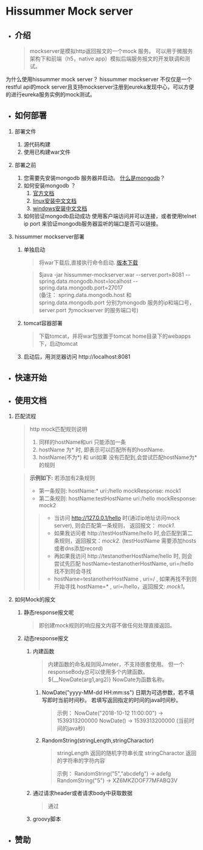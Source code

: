 # Hissummer Mock server
* ## 介绍
    > mockserver是模拟http返回报文的一个mock 服务。 可以用于微服务架构下和前端（h5，native app）模拟后端服务报文的开发联调和测试。

为什么使用hissummer mock server？ 
hissummer mockserver 不仅仅是一个restful api的mock server且支持mockserver注册到eureka发现中心，可以方便的进行eureka服务实例的mock测试。

    
* ## 如何部署

1. 部署文件

    1. 源代码构建
    1. 使用已构建war文件

1. 部署之前
    1. 您需要先安装mongodb 服务器并启动。 <a href="https://docs.mongodb.com/manual/introduction/" target="_blank"> 什么是mongodb</a>？ 
    1. 如何安装mongodb ？ 
        1. <a href="https://docs.mongodb.com/manual/installation/" target="_blank">官方文档</a>
        1. <a href="https://cloud.tencent.com/developer/article/1360756" target="_blank">linux安装中文文档</a>
        1. <a href="https://www.runoob.com/mongodb/mongodb-window-install.html" target="_blank">windows安装中文文档</a>
    1. 如何验证mongodb启动成功
使用客户端访问并可以连接，或者使用telnet ip port 来验证mongodb服务器监听的端口是否可以链接。

1. hissummer mockserver部署

    1. 单独启动
        > 将war下载后,直接执行命令启动.  <a href="https://github.com/hissummer-mockserver/mockServer/packages" target="_blank">版本下载</a>
        
        > $java -jar hissummer-mockserver.war  --server.port=8081 --spring.data.mongodb.host=localhost --spring.data.mongodb.port=27017   
(备注： spring.data.mongodb.host 和 spring.data.mongodb.port 分别为mongodb 服务的ip和端口号， server.port 为mockserver 的服务端口号) 
        
    1. tomcat容器部署
        > 下载tomcat，并将war包放置于tomcat home目录下的webapps下，启动tomcat    

    1. 启动后，用浏览器访问 http://localhost:8081 
    
* ## 快速开始


* ## 使用文档

1. 匹配流程

    >http mock匹配规则说明
    >1. 同样的hostName和uri 只能添加一条    
    >1. hostName 为* 时, 即表示可以匹配所有的hostName.    
    >1. hostName(不为*) 和 uri如果 没有匹配到,会尝试匹配hostName为*的规则    

    >**示例如下:**
    >若添加有2条规则
    >* 第一条规则: hostName:*  uri:/hello  mockResponse: mock1
    >* 第二条规则: hostName:testHostName  uri:/hello  mockResponse: mock2
    >>* 当访问 http://127.0.0.1/hello 时(通过ip地址访问mock server), 则会匹配第一条规则， 返回报文： *mock1*.
    >>* 如果我访问者 http://testHostName/hello 时,会匹配到第二条规则，返回报文：*mock2*. (testHostName 需要添加hosts或者dns添加record)
    >>* 再如果我访问 http://testanotherHostName/hello 时, 则会尝试先匹配 hostName=testanotherHostName, uri=/hello  找不到则会寻找
    >>* hostName=testanotherHostName , uri=/ , 如果再找不到则开始寻找 hostName=* , uri=/hello，返回报文: *mock1*。

1. 如何Mock的报文

    1. 静态response报文呢
        > 即创建mock规则的响应报文内容不做任何处理直接返回。

    1. 动态response报文
        1. 内建函数
            > 内建函数的命名规则同Jmeter，不支持嵌套使用。 但一个responseBody总可以使用多个内建函数。 ${__NowDate(arg1,arg2)} NowDate为函数名称。

            1. NowDate("yyyy-MM-dd HH:mm:ss")  日期为可选参数，若不填写即时当前时间秒。 若填写返回指定的时间的java时间秒。
                > 示例：
                NowDate("2018-10-12 11:00:00") ->  1539313200000
                NowDate()  ->  1539313200000 (当前时间的java秒) 

            1. RandomString(stringLength,stringCharactor) 
                > stringLength 返回的随机字符串长度
                > stringCharactor 返回的字符串的字符内容

                > 示例：
                RandomString("5","abcdefg")  ->  adefg
                RandomString("5") -> XZ6MKZOOF77MFABQ3V

        1. 通过请求header或者请求body中获取数据
            > 通过

        1. groovy脚本

* ## 赞助
